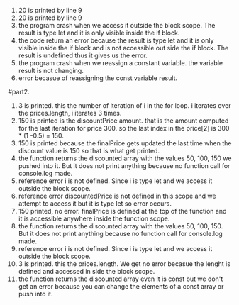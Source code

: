1. 20 is printed by line 9
2. 20 is printed by line 9
3. the program crash when we access it outside the block scope. The result is type let and it is only visible inside the if block. 
4. the code return an error because the result is type let and it is only visible inside the if block and is not accessible out side the if block. The result is undefined thus it gives us the error.
5. the program crash when we reassign a constant variable. the variable result is not changing.
6. error becasue of reassigning the const variable result.
   
#part2.

1. 3 is printed. this the number of iteration of i in the for loop. i iterates over the prices.length, i iterates 3 times.
2. 150 is printed is the discountPrice amount. that is the amount computed for the last iteration for price 300. so the last index in the price[2] is 300 * (1 -0.5) = 150. 
3. 150 is printed because the finalPrice gets updated the last time when the discount value is 150 so that is what get printed.
4. the function returns the discounted array with the values 50, 100, 150 we pushed into it. But it does not print anything because no function call for console.log made.
5. reference error i is not defined. Since i is type let and we access it outside the block scope.
6. reference error discountedPrice is not defined in this scope and we attempt to access it but it is type let so error occurs.
7. 150 printed, no error. finalPrice is defined at the top of the function and it is accessible anywhere inside the function scope.
8. the function returns the discounted array with the values 50, 100, 150. But it does not print anything because no function call for console.log made.
9. reference error i is not defined. Since i is type let and we access it outside the block scope.
10. 3 is printed. this the prices.length. We get no error becasue the lenght is defined and accessed in side the block scope. 
11. the function returns the discounted array even it is const but we don't get an error because you can change the elements of a const array or push into it.
